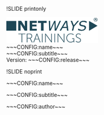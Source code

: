 !SLIDE printonly
  
<div class="title-logo">
    <img src="/global/pre/netways/_images/202004_TrainingsLogo_petrol.png" alt="NETWAYS Logo" width="242px" height="68px">
</div>
<div class="title-cover">
    <div class="title-name">~~~CONFIG:name~~~</div>
    <div class="title-subtitle">~~~CONFIG:subtitle~~~</div>
    <div class="title-release">Version: ~~~CONFIG:release~~~</div>
</div>

!SLIDE noprint

<div class="title-name"><p>~~~CONFIG:name~~~</p></div>
<div class="title-subtitle"><p>~~~CONFIG:subtitle~~~</p></div>
<div class="title-author"><p>~~~CONFIG:author~~~</p></div>
